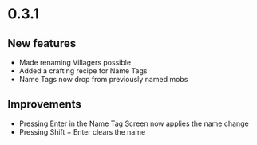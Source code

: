 # 0.3.1

## New features

- Made renaming Villagers possible
- Added a crafting recipe for Name Tags
- Name Tags now drop from previously named mobs

## Improvements

- Pressing Enter in the Name Tag Screen now applies the name change
- Pressing Shift + Enter clears the name